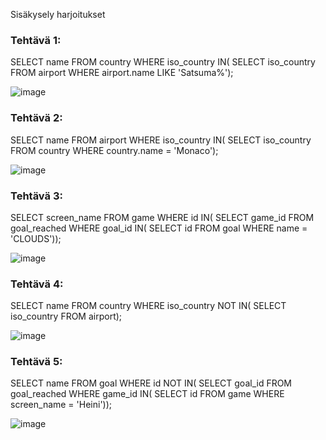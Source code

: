 Sisäkysely harjoitukset

### Tehtävä 1:
SELECT name FROM country
WHERE iso_country IN(
SELECT iso_country FROM airport WHERE airport.name LIKE 'Satsuma%');

![image](https://github.com/user-attachments/assets/416d5614-e3c2-4a58-910a-773ab7567dd7)

### Tehtävä 2:
SELECT name FROM airport
WHERE iso_country IN(
SELECT iso_country FROM country WHERE country.name = 'Monaco');

![image](https://github.com/user-attachments/assets/fb4174bf-bbf0-4992-b1d4-d1044b53e776)


### Tehtävä 3:
SELECT screen_name FROM game
WHERE id IN(
SELECT game_id FROM goal_reached
WHERE goal_id IN(
SELECT id FROM goal WHERE name = 'CLOUDS'));

![image](https://github.com/user-attachments/assets/b1915ad9-d1cb-439c-96e1-cb666a82a0e6)


### Tehtävä 4:
SELECT name FROM country
WHERE iso_country NOT IN(
SELECT iso_country FROM airport);

![image](https://github.com/user-attachments/assets/73658457-c529-48c0-9b46-5b34243ea9ab)


### Tehtävä 5:
SELECT name FROM goal
WHERE id NOT IN(
SELECT goal_id FROM goal_reached
WHERE game_id IN(
SELECT id FROM game WHERE screen_name = 'Heini'));

![image](https://github.com/user-attachments/assets/82e3675d-2bf3-42ca-9a65-bab536fe3aea)




